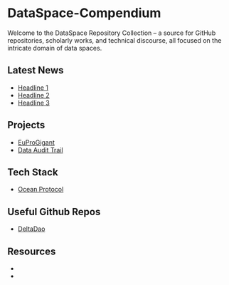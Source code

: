 # DataSpace-Compendium
Welcome to the DataSpace Repository Collection – a source for GitHub repositories, scholarly works, and technical discourse, all focused on the intricate domain of data spaces. 

## Latest News

- [Headline 1](https://www.example.com/news1)
- [Headline 2](https://www.example.com/news2)
- [Headline 3](https://www.example.com/news3)

## Projects

- [EuProGigant](https://portal.euprogigant.io/)
- [Data Audit Trail]([https://github.com/deltaDAO/Ocean-Protocol-Use-Cases/blob/main/Ocean%20Protocol%20Use%20Case%20-%20Data%20Audit%20Trail.pdf](https://github.com/deltaDAO/Ocean-Protocol-Use-Cases/blob/main/Ocean%20Protocol%20Use%20Case%20-%20Data%20Audit%20Trail.pdf))

## Tech Stack

- [Ocean Protocol](https://docs.oceanprotocol.com/developers/architecture)

## Useful Github Repos

- [DeltaDao](https://github.com/deltaDAO)


## Resources

- []()
- []()

